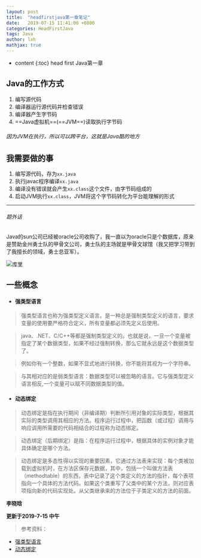 ```yaml
---
layout: post
title:  "headfirstjava第一章笔记"
date:   2019-07-15 11:41:00 +0800
categories: HeadFirstJava
tags: Java 
author: lxh
mathjax: true
---
```


* content
{:toc}
head first Java第一章



## Java的工作方式
1. 编写源代码
2. 编译器运行源代码并检查错误
3. 编译器产生字节码
4. ==Java虚拟机==(==JVM==)读取执行字节码
###### 因为JVM在执行，所以可以跨平台，这就是Java酷的地方

## 我需要做的事
1. 编写源代码，存为`xx.java`
2. 执行javac程序编译`xx.java`
3. 编译没有错误就会产生`xx.class`这个文件，由字节码组成的
4. 启动JVM执行`xx.class`，JVM将这个字节码转化为平台能理解的形式
---
###### 题外话
Java的sun公司已经被oracle公司收购了，我一直以为oracle只是个数据库，原来是赞助金州勇士队的甲骨文公司，勇士队的主场就是甲骨文球馆（我又把学习带到了我擅长的领域，勇士总亚军）。

![库里](https://timgsa.baidu.com/timg?image&quality=80&size=b9999_10000&sec=1563172214826&di=f21b6a0846beb1261bbc6c45ef3e324c&imgtype=0&src=http%3A%2F%2Fb-ssl.duitang.com%2Fuploads%2Fitem%2F201702%2F09%2F20170209233820_xtrLs.thumb.224_0.jpeg)

## 一些概念
- #### 强类型语言

>   强类型语言也称为强类型定义语言。是一种总是强制类型定义的语言，要求变量的使用要严格符合定义，所有变量都必须先定义后使用。

> java、.NET、C/C++等都是强制类型定义的。也就是说，一旦一个变量被指定了某个数据类型，如果不经过强制转换，那么它就永远是这个数据类型了。

> 例如你有一个整数，如果不显式地进行转换，你不能将其视为一个字符串。

> 与其相对应的是弱类型语言：数据类型可以被忽略的语言。它与强类型定义语言相反,一个变量可以赋不同数据类型的值。

- #### 动态绑定

> 动态绑定是指在执行期间（非编译期）判断所引用对象的实际类型，根据其实际的类型调用其相应的方法。程序运行过程中，把函数（或过程）调用与响应调用所需要的代码相结合的过程称为动态绑定。

> 动态绑定（后期绑定）是指：在程序运行过程中，根据具体的实例对象才能具体确定是哪个方法。

> 动态绑定是多态性得以实现的重要因素，它通过方法表来实现：每个类被加载到虚拟机时，在方法区保存元数据，其中，包括一个叫做方法表（methodtable）的东西，表中记录了这个类定义的方法的指针，每个表项指向一个具体的方法代码。如果这个类重写了父类中的某个方法，则对应表项指向新的代码实现处。从父类继承来的方法位于子类定义的方法的前面。


**李晓晗**

**更新于2019-7-15 中午**


> 参考资料：
* [强类型语言](https://baike.baidu.com/item/%E5%BC%BA%E7%B1%BB%E5%9E%8B%E8%AF%AD%E8%A8%80/9563849?fr=aladdin)
* [动态绑定](https://baike.baidu.com/item/%E5%8A%A8%E6%80%81%E7%BB%91%E5%AE%9A/3987987)


